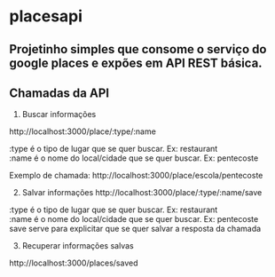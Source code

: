 # placesapi

## Projetinho simples que consome o serviço do google places e expões em API REST básica.

## Chamadas da API

1. Buscar informações

http://localhost:3000/place/:type/:name

:type é o tipo de lugar que se quer buscar. Ex: restaurant <br/>
:name é o nome do local/cidade que se quer buscar. Ex: pentecoste

Exemplo de chamada: http://localhost:3000/place/escola/pentecoste

2. Salvar informações 
http://localhost:3000/place/:type/:name/save

:type é o tipo de lugar que se quer buscar. Ex: restaurant <br/>
:name é o nome do local/cidade que se quer buscar. Ex: pentecoste <br/>
save serve para explicitar que se quer salvar a resposta da chamada

3. Recuperar informações salvas

http://localhost:3000/places/saved
